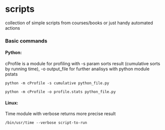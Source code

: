 # scripts
collection of simple scripts from courses/books or just handy automated actions

### Basic commands

#### Python:

cProfile is a module for profiling with -s param sorts result (cumulative sorts by running time), -o output_file for further analisys with python module pstats

```python -m cProfile -s cumulative python_file.py```

```python -m cProfile -o profile.stats python_file.py```

#### Linux:

Time module with verbose returns more precise result

```/bin/usr/time --verbose script-to-run```

